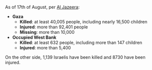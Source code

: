 As of 17th of August, per [Al Jazeera](https://www.aljazeera.com/news/longform/2023/10/9/israel-hamas-war-in-maps-and-charts-live-tracker):

- **Gaza**
  - **Killed**: at least 40,005 people, including nearly 16,500 children
  - **Injured**: more than 92,401 people
  - **Missing**: more than 10,000
- **Occupied West Bank**
  - **Killed**: at least 632 people, including more than 147 children
  - **Injured**: more than 5,400

On the other side, 1,139 Israelis have been killed and 8730 have been injured.
